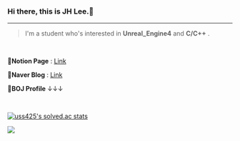 ### Hi there, this is JH Lee.👋 

---
> I'm a student who's interested in  **Unreal_Engine4**  and   **C/C++** .
<br>


 🍩**Notion Page** : [Link](https://oriburger.notion.site/Study-Note-3b5b604dd6b74c8bbad2b17a9cab2928)<br>

 🥩**Naver Blog** : [Link](https://blog.naver.com/uss425)<br>

 🧀**BOJ Profile**   ↓↓↓  <br>
<!--[![Solved.ac프로필](http://mazassumnida.wtf/api/generate_badge?boj=uss425)](https://solved.ac/uss425)-->

<br>

[![uss425's solved.ac stats](https://github-readme-solvedac.hyp3rflow.vercel.app/api/?uss425=hyperflow)](https://solved.ac/uss425)


<a href="https://hits.seeyoufarm.com"><img src="https://hits.seeyoufarm.com/api/count/incr/badge.svg?url=https%3A%2F%2Fgithub.com%2FOriburger&count_bg=%233DC896&title_bg=%23555555&icon=&icon_color=%23E7E7E7&title=hi&edge_flat=false"/></a> 
<br><br>
